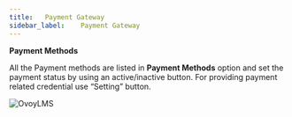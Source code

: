 ```yaml
---
title:   Payment Gateway
sidebar_label:    Payment Gateway
---
```



 **Payment Methods**

All the Payment methods are listed in **Payment Methods** option and set the payment status by using an active/inactive button. For providing payment related credential use “Setting” button.

![OvoyLMS](/assets/ovoy/payment_method.png)

&nbsp;
